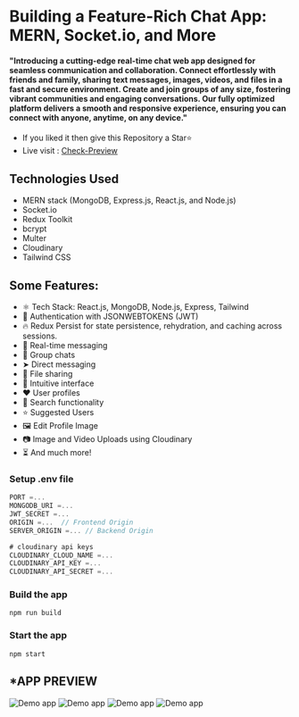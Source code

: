 
# Building a Feature-Rich Chat App: MERN, Socket.io, and More

#### "Introducing a cutting-edge real-time chat web app designed for seamless communication and collaboration. Connect effortlessly with friends and family, sharing text messages, images, videos, and files in a fast and secure environment. Create and join groups of any size, fostering vibrant communities and engaging conversations. Our fully optimized platform delivers a smooth and responsive experience, ensuring you can connect with anyone, anytime, on any device."


- If you liked it then give this Repository a Star⭐
- Live visit : [Check-Preview](https://localhost:3000)

## Technologies Used

- MERN stack (MongoDB, Express.js, React.js, and Node.js)
- Socket.io
- Redux Toolkit
- bcrypt
- Multer
- Cloudinary
- Tailwind CSS

## Some Features:

-   ⚛️ Tech Stack: React.js, MongoDB, Node.js, Express, Tailwind
-   🔐 Authentication with JSONWEBTOKENS (JWT)
-   🔥 Redux Persist for state persistence, rehydration, and caching across sessions.
-   👥 Real-time messaging
-   📢 Group chats
-   ➤  Direct messaging
-   🔗 File sharing
-   💬 Intuitive interface
-   ❤️ User profiles
-   🔎 Search functionality
-   ⭐ Suggested Users
-   🖼️ Edit Profile Image
-   📷 Image and Video Uploads using Cloudinary
-   ⏳ And much more!

### Setup .env file

```js
PORT =...
MONGODB_URI =...
JWT_SECRET =...
ORIGIN =...  // Frontend Origin
SERVER_ORIGIN =... // Backend Origin

# cloudinary api keys
CLOUDINARY_CLOUD_NAME =...
CLOUDINARY_API_KEY =...
CLOUDINARY_API_SECRET =...

```

### Build the app

```shell
npm run build
```

### Start the app

```shell
npm start
```

## *APP PREVIEW
![Demo app](https://i.ibb.co/z4yt7Q8/1.png)
![Demo app](https://i.ibb.co/TWp48kF/2.png)
![Demo app](https://i.ibb.co/jVG9c7J/4.png)
![Demo app](https://i.ibb.co/Xx7XWy6/28-DBF580-9307-420-E-B9-B7-025341-CBC56-F.png)
